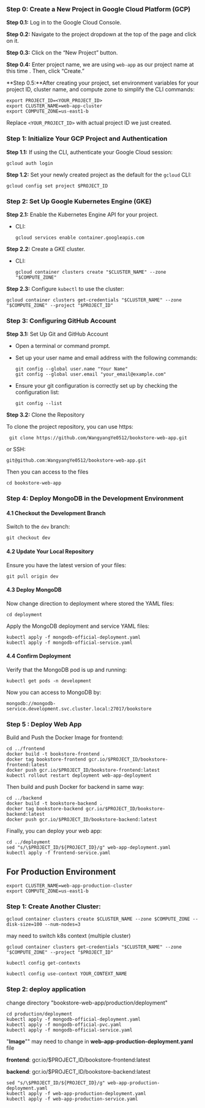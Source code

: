 ### Step 0: Create a New Project in Google Cloud Platform (GCP)

**Step 0.1:** Log in to the Google Cloud Console.

**Step 0.2:** Navigate to the project dropdown at the top of the page and click on it.

**Step 0.3:** Click on the “New Project” button.

**Step 0.4:** Enter project name, we are using `web-app` as our project name at this time . Then, click “Create.”

**Step 0.5:**After creating your project, set environment variables for your project ID, cluster name, and compute zone to simplify the CLI commands:

```
export PROJECT_ID=<YOUR_PROJECT_ID>
export CLUSTER_NAME=web-app-cluster
export COMPUTE_ZONE=us-east1-b
```

Replace `<YOUR_PROJECT_ID>` with actual project ID we just created.

### Step 1: Initialize Your GCP Project and Authentication

**Step 1.1:** If using the CLI, authenticate your Google Cloud session:

```
gcloud auth login
```

**Step 1.2:** Set your newly created project as the default for the `gcloud` CLI:

```
gcloud config set project $PROJECT_ID
```

### Step 2: Set Up Google Kubernetes Engine (GKE)

**Step 2.1:** Enable the Kubernetes Engine API for your project.

- CLI:
  
  ```
  gcloud services enable container.googleapis.com
  ```

**Step 2.2:** Create a GKE cluster.

- CLI:
  
  ```
  gcloud container clusters create "$CLUSTER_NAME" --zone "$COMPUTE_ZONE"
  ```

**Step 2.3:** Configure `kubectl` to use the cluster:

```
gcloud container clusters get-credentials "$CLUSTER_NAME" --zone "$COMPUTE_ZONE" --project "$PROJECT_ID"
```

### Step 3: Configuring GitHub Account

**Step 3.1:** Set Up Git and GitHub Account

- Open a terminal or command prompt.

- Set up your user name and email address with the following commands:
  
  ```
  git config --global user.name "Your Name"
  git config --global user.email "your_email@example.com"
  ```

- Ensure your git configuration is correctly set up by checking the configuration list:
  
  ```
  git config --list
  ```

**Step 3.2:** Clone the Repository

To clone the project repository, you can use https:

```
 git clone https://github.com/WangyangYe0512/bookstore-web-app.git
```

or SSH:

```
git@github.com:WangyangYe0512/bookstore-web-app.git
```

Then you can access to the files

```
cd bookstore-web-app
```

### Step 4: Deploy MongoDB in the Development Environment

#### 4.1 Checkout the Development Branch

Switch to the `dev` branch:

```
git checkout dev
```

#### 4.2 Update Your Local Repository

Ensure you have the latest version of your files:

```
git pull origin dev
```

#### 4.3 Deploy MongoDB

Now change direction to deployment where stored the YAML files:

```
cd deployment
```

Apply the MongoDB deployment and service YAML files:

```
kubectl apply -f mongodb-official-deployment.yaml
kubectl apply -f mongodb-official-service.yaml
```

#### 4.4 Confirm Deployment

Verify that the MongoDB pod is up and running:

```
kubectl get pods -n development
```

Now you can access to MongoDB by:

```
mongodb://mongodb-service.development.svc.cluster.local:27017/bookstore
```

### Step 5 : Deploy Web App

Build and Push the Docker Image for frontend:

```
cd ../frontend
docker build -t bookstore-frontend .
docker tag bookstore-frontend gcr.io/$PROJECT_ID/bookstore-frontend:latest
docker push gcr.io/$PROJECT_ID/bookstore-frontend:latest
kubectl rollout restart deployment web-app-deployment
```

Then build and push Docker for backend in same way:

```
cd ../backend
docker build -t bookstore-backend .
docker tag bookstore-backend gcr.io/$PROJECT_ID/bookstore-backend:latest
docker push gcr.io/$PROJECT_ID/bookstore-backend:latest
```

Finally, you can deploy your web app:

```
cd ../deployment
sed "s/\$PROJECT_ID/${PROJECT_ID}/g" web-app-deployment.yaml 
kubectl apply -f frontend-service.yaml
```

## For Production Environment



```
export CLUSTER_NAME=web-app-production-cluster
export COMPUTE_ZONE=us-east1-b
```

### Step 1: Create Another Cluster:

```
gcloud container clusters create $CLUSTER_NAME --zone $COMPUTE_ZONE --disk-size=100 --num-nodes=3
```

may need to switch k8s context (multiple cluster)

```
gcloud container clusters get-credentials "$CLUSTER_NAME" --zone "$COMPUTE_ZONE" --project "$PROJECT_ID"
```

```
kubectl config get-contexts
```

```
kubectl config use-context YOUR_CONTEXT_NAME
```

### Step 2: deploy application

change directory "bookstore-web-app/production/deployment"

```
cd production/deployment
kubectl apply -f mongodb-official-deployment.yaml
kubectl apply -f mongodb-official-pvc.yaml
kubectl apply -f mongodb-official-service.yaml
```

"**Image**"" may need to change  in **web-app-production-deployment.yaml** file 

**frontend**: gcr.io/$PROJECT_ID/bookstore-frontend:latest

**backend**: gcr.io/$PROJECT_ID/bookstore-backend:latest

```
sed "s/\$PROJECT_ID/${PROJECT_ID}/g" web-app-production-deployment.yaml
kubectl apply -f web-app-production-deployment.yaml
kubectl apply -f web-app-production-service.yaml
```
